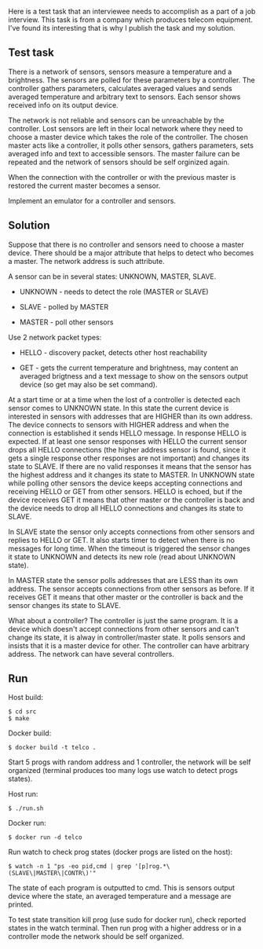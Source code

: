 Here is a test task that an interviewee needs to accomplish as a part of a job
interview. This task is from a company which produces telecom equipment.
I've found its interesting that is why I publish the task and my solution.

## Test task

There is a network of sensors, sensors measure a temperature and a brightness.
The sensors are polled for these parameters by a controller. The controller
gathers parameters, calculates averaged values and sends averaged temperature
and arbitrary text to sensors. Each sensor shows received info on its output
device.

The network is not reliable and sensors can be unreachable by the controller.
Lost sensors are left in their local network where they need to choose a master
device which takes the role of the controller. The chosen master acts like a
controller, it polls other sensors, gathers parameters, sets averaged info and
text to accessible sensors. The master failure can be repeated and the network
of sensors should be self orginized again.

When the connection with the controller or with the previous master is restored
the current master becomes a sensor.

Implement an emulator for a controller and sensors.


## Solution

Suppose that there is no controller and sensors need to choose a master device.
There should be a major attribute that helps to detect who becomes a master.
The network address is such attribute.

A sensor can be in several states: UNKNOWN, MASTER, SLAVE.

* UNKNOWN - needs to detect the role (MASTER or SLAVE)

* SLAVE - polled by MASTER

* MASTER - poll other sensors


Use 2 network packet types:

* HELLO - discovery packet, detects other host reachability

* GET - gets the current temperature and brightness, may content an averaged
brigtness and a text message to show on the sensors output device (so get may
also be set command).


At a start time or at a time when the lost of a controller is detected each
sensor comes to UNKNOWN state. In this state the current device is interested
in sensors with addresses that are HIGHER than its own address. The device
connects to sensors with HIGHER address and when the connection is established
it sends HELLO message. In response HELLO is expected. If at least one sensor
responses with HELLO the current sensor drops all HELLO connections (the higher
address sensor is found, since it gets a single response other responses are
not important) and changes its state to SLAVE. If there are no valid responses
it means that the sensor has the highest address and it changes its state to
MASTER. In UNKNOWN state while polling other sensors the device keeps accepting
connections and receiving HELLO or GET from other sensors. HELLO is
echoed, but if the device receives GET it means that other master or the
controller is back and the device needs to drop all HELLO connections and
changes its state to SLAVE.

In SLAVE state the sensor only accepts connections from other sensors and
replies to HELLO or GET. It also starts timer to detect when there is no
messages for long time. When the timeout is triggered the sensor changes it
state to UNKNOWN and detects its new role (read about UNKNOWN state).

In MASTER state the sensor polls addresses that are LESS than its own address.
The sensor accepts connections from other sensors as before. If it receives GET
it means that other master or the controller is back and the sensor changes
its state to SLAVE.

What about a controller? The controller is just the same program. It is a
device which doesn't accept connections from other sensors and can't change its
state, it is alway in controller/master state. It polls sensors and insists that
it is a master device for other. The controller can have arbitrary address. The
network can have several controllers.


## Run

Host build:

```
$ cd src
$ make
```

Docker build:

```
$ docker build -t telco .
```


Start 5 progs with random address and 1 controller, the network will be self
organized (terminal produces too many logs use watch to detect progs states).

Host run:

```
$ ./run.sh
```

Docker run:

```
$ docker run -d telco
```

Run watch to check prog states (docker progs are listed on the host):

```
$ watch -n 1 "ps -eo pid,cmd | grep '[p]rog.*\(SLAVE\|MASTER\|CONTR\)'"
```

The state of each program is outputted to cmd. This is sensors output device
where the state, an averaged temperature and a message are printed.

To test state transition kill prog (use sudo for docker run), check reported
states in the watch terminal. Then run prog with a higher address or in a
controller mode the network should be self organized.



